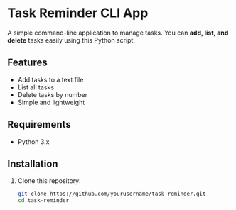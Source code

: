 # Task Reminder CLI App

A simple command-line application to manage tasks. You can **add, list, and delete** tasks easily using this Python script.

## Features
- Add tasks to a text file
- List all tasks
- Delete tasks by number
- Simple and lightweight

## Requirements
- Python 3.x

## Installation
1. Clone this repository:
   ```sh
   git clone https://github.com/yourusername/task-reminder.git
   cd task-reminder

